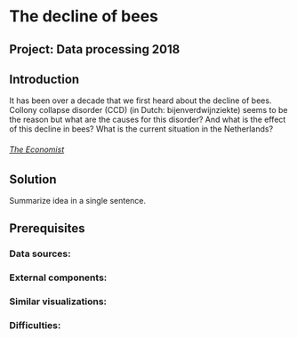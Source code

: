 # The decline of bees
## Project: Data processing 2018


## Introduction

It has been over a decade that we first heard about the decline of bees. Collony collapse disorder (CCD) (in Dutch: bijenverdwijnziekte)
seems to be the reason but what are the causes for this disorder? And what is the effect of this decline in bees?
What is the current situation in the Netherlands?

###### [The Economist](https://www.economist.com/the-economist-explains/2015/09/06/the-decline-of-bees)


## Solution
Summarize idea in a single sentence.

## Prerequisites


  ### Data sources:


  ### External components:


  ### Similar visualizations:


  ### Difficulties:



